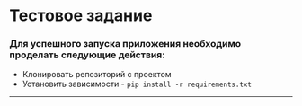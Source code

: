 # Тестовое задание

### Для успешного запуска приложения необходимо проделать следующие действия:

* Клонировать репозиторий с проектом
* Установить зависимости - ```pip install -r requirements.txt ```

---
